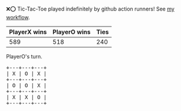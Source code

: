 :x::o: Tic-Tac-Toe played indefinitely by github action runners! See [my workflow](.github/workflows/play.yaml).

|PlayerX wins|PlayerO wins|Ties|
|-|-|-|
|589|518|240|

PlayerO's turn.

<pre>
+---+---+---+
| X | O | X |
+---+---+---+
| O | O | X |
+---+---+---+
| X | X | O |
+---+---+---+
</pre>